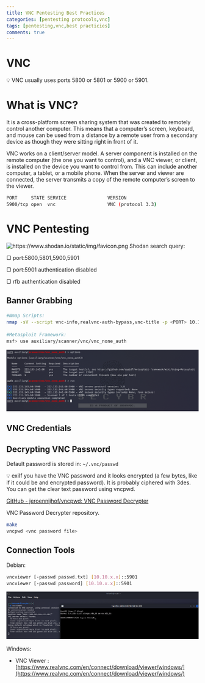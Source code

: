 ```yaml
---
title: VNC Pentesting Best Practices
categories: [pentesting protocols,vnc]
tags: [pentesting,vnc,best practicies]
comments: true
---
```

# VNC

<aside>
💡 VNC usually uses ports 5800 or 5801 or 5900 or 5901.

</aside>

# What is VNC?

It is a cross-platform screen sharing system that was created to remotely control another computer. This means that a computer’s screen, keyboard, and mouse can be used from a distance by a remote user from a secondary device as though they were sitting right in front of it.

VNC works on a client/server model. A server component is installed on the remote computer (the one you want to control), and a VNC viewer, or client, is installed on the device you want to control from. This can include another computer, a tablet, or a mobile phone. When the server and viewer are connected, the server transmits a copy of the remote computer’s screen to the viewer.

```bash
PORT     STATE SERVICE               VERSION
5900/tcp open  vnc                   VNC (protocol 3.3)
```

# VNC Pentesting

<aside>
<img src="https://www.shodan.io/static/img/favicon.png" alt="https://www.shodan.io/static/img/favicon.png" width="20px" /> Shodan search query: <br>
<p>&#9634; port:5800,5801,5900,5901 </p>
<p>&#9634; port:5901 authentication disabled </p>
<p>&#9634; rfb authentication disabled </p>

</aside>

## Banner Grabbing

```bash
#Nmap Scripts:
nmap -sV --script vnc-info,realvnc-auth-bypass,vnc-title -p <PORT> 10.10.x.x

#Metasploit Framework:
msf> use auxiliary/scanner/vnc/vnc_none_auth
```

![Untitled](/assets/img/pitcures/vnc/vnc.png)

## VNC Credentials

## Decrypting VNC Password

Default password is stored in: `~/.vnc/passwd`

<aside>
💡 exiIf you have the VNC password and it looks encrypted (a few bytes, like if it could be and encrypted password). It is probably ciphered with 3des. You can get the clear text password using vncpwd.

</aside>

[GitHub - jeroennijhof/vncpwd: VNC Password Decrypter](https://github.com/jeroennijhof/vncpwd)

VNC Password Decrypter repository.

```bash
make
vncpwd <vnc password file>
```

## Connection Tools

Debian:

```bash
vncviewer [-passwd passwd.txt] [10.10.x.x]::5901
vncviewer [-passwd password] [10.10.x.x]::5901
```

![Untitled](/assets/img/pitcures/vnc/vnc1.png)

Windows:

- VNC Viewer : [https://www.realvnc.com/en/connect/download/viewer/windows/](https://www.realvnc.com/en/connect/download/viewer/windows/)